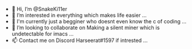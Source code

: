 - 👋 Hi, I’m @SnakeKi11er
- 👀 I’m interested in everything which makes life easier ...
- 🌱 I'm currently just a begginer who doesnt even know the c of coding ...
- 💞️ I’m looking to collaborate on Making a silent miner which is undetectable for imacs ...
- 📫 Contact me on Discord Harseerat#1597 if intrested ...

<!---
SnakeKi11er/SnakeKi11er is a ✨ special ✨ repository because its `README.md` (this file) appears on your GitHub profile.
You can click the Preview link to take a look at your changes.
--->
